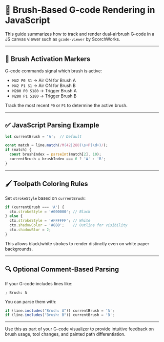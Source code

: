 
# 🎨 Brush-Based G-code Rendering in JavaScript

This guide summarizes how to track and render dual-airbrush G-code in a JS canvas viewer such as `gcode-viewer` by ScorchWorks.

---

## 🧠 Brush Activation Markers

G-code commands signal which brush is active:

- `M42 P0 S1` → Air ON for Brush A
- `M42 P1 S1` → Air ON for Brush B
- `M280 P0 S180` → Trigger Brush A
- `M280 P1 S180` → Trigger Brush B

Track the most recent `P0` or `P1` to determine the active brush.

---

## ✅ JavaScript Parsing Example

```javascript
let currentBrush = 'A';  // Default

const match = line.match(/M(42|280)\s+P(\d+)/);
if (match) {
  const brushIndex = parseInt(match[2], 10);
  currentBrush = brushIndex === 0 ? 'A' : 'B';
}
```

---

## 🖌 Toolpath Coloring Rules

Set `strokeStyle` based on `currentBrush`:

```javascript
if (currentBrush === 'A') {
  ctx.strokeStyle = '#000000'; // Black
} else {
  ctx.strokeStyle = '#FFFFFF'; // White
  ctx.shadowColor = '#888';    // Outline for visibility
  ctx.shadowBlur = 2;
}
```

This allows black/white strokes to render distinctly even on white paper backgrounds.

---

## 🔍 Optional Comment-Based Parsing

If your G-code includes lines like:
```gcode
; Brush: A
```

You can parse them with:

```javascript
if (line.includes("Brush: A")) currentBrush = 'A';
if (line.includes("Brush: B")) currentBrush = 'B';
```

---

Use this as part of your G-code visualizer to provide intuitive feedback on brush usage, tool changes, and painted path differentiation.
